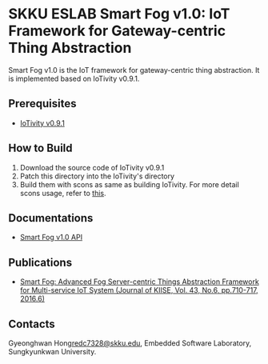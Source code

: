 # SKKU ESLAB Smart Fog v1.0: IoT Framework for Gateway-centric Thing Abstraction

Smart Fog v1.0 is the IoT framework for gateway-centric thing abstraction. It is implemented based on IoTivity v0.9.1.

## Prerequisites
- [IoTivity v0.9.1](http://iotivity.org)

## How to Build
1. Download the source code of IoTivity v0.9.1
2. Patch this directory into the IoTivity's directory
3. Build them with scons as same as building IoTivity. For more detail scons usage, refer to [this](https://wiki.iotivity.org/build_for_your_system).

## Documentations
- [Smart Fog v1.0 API](docs/Smart-Fog-v1.0-API-reference.docx)

## Publications
- [Smart Fog: Advanced Fog Server-centric Things Abstraction Framework for Multi-service IoT System (Journal of KIISE, Vol. 43, No.6, pp.710-717, 2016.6)](http://kiise.or.kr/e_journal/2016/6/JOK/pdf/13.pdf)

## Contacts
Gyeonghwan Hong<redc7328@skku.edu>, Embedded Software Laboratory, Sungkyunkwan University.
